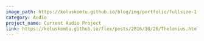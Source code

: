 ```yaml
---
image_path: https://koluskomtu.github.io/blog/img/portfolio/fullsize-1.jpg
category: Audio
project_name: Current Audio Project
link: https://koluskomtu.github.io/flex/posts/2016/10/26/Thelonius.html
---
```


